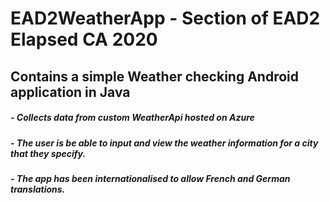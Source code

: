 # EAD2WeatherApp - Section of EAD2 Elapsed CA 2020
## Contains a simple Weather checking Android application in Java
##### - Collects data from custom WeatherApi hosted on Azure
##### - The user is be able to input and view the weather information for a city that they specify.
##### - The app has been internationalised to allow French and German translations.
